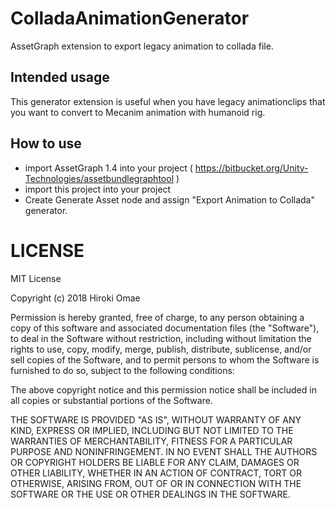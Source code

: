 # ColladaAnimationGenerator
AssetGraph extension to export legacy animation to collada file.

## Intended usage

This generator extension is useful when you have legacy animationclips that you want to convert to Mecanim animation with humanoid rig.

## How to use

- import AssetGraph 1.4 into your project ( https://bitbucket.org/Unity-Technologies/assetbundlegraphtool )
- import this project into your project
- Create Generate Asset node and assign "Export Animation to Collada" generator.

# LICENSE

MIT License

Copyright (c) 2018 Hiroki Omae

Permission is hereby granted, free of charge, to any person obtaining a copy
of this software and associated documentation files (the "Software"), to deal
in the Software without restriction, including without limitation the rights
to use, copy, modify, merge, publish, distribute, sublicense, and/or sell
copies of the Software, and to permit persons to whom the Software is
furnished to do so, subject to the following conditions:

The above copyright notice and this permission notice shall be included in all
copies or substantial portions of the Software.

THE SOFTWARE IS PROVIDED "AS IS", WITHOUT WARRANTY OF ANY KIND, EXPRESS OR
IMPLIED, INCLUDING BUT NOT LIMITED TO THE WARRANTIES OF MERCHANTABILITY,
FITNESS FOR A PARTICULAR PURPOSE AND NONINFRINGEMENT. IN NO EVENT SHALL THE
AUTHORS OR COPYRIGHT HOLDERS BE LIABLE FOR ANY CLAIM, DAMAGES OR OTHER
LIABILITY, WHETHER IN AN ACTION OF CONTRACT, TORT OR OTHERWISE, ARISING FROM,
OUT OF OR IN CONNECTION WITH THE SOFTWARE OR THE USE OR OTHER DEALINGS IN THE
SOFTWARE.
